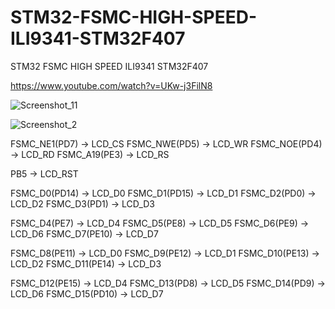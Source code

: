 # STM32-FSMC-HIGH-SPEED-ILI9341-STM32F407
STM32 FSMC HIGH SPEED ILI9341 STM32F407

https://www.youtube.com/watch?v=UKw-j3FilN8

![Screenshot_11](https://github.com/offpic/STM32-FSMC-HIGH-SPEED-ILI9341-STM32F407/assets/31142397/106944f1-8eda-4ba5-9bb8-d299e2df0578)

![Screenshot_2](https://github.com/offpic/STM32-FSMC-HIGH-SPEED-ILI9341-STM32F407/assets/31142397/589f8e23-7ec5-4470-9322-1eb25f0d9609)

FSMC_NE1(PD7)   -> LCD_CS
FSMC_NWE(PD5)	  -> LCD_WR
FSMC_NOE(PD4)		-> LCD_RD
FSMC_A19(PE3)		-> LCD_RS

PB5             -> LCD_RST	         

FSMC_D0(PD14)		-> LCD_D0
FSMC_D1(PD15)		-> LCD_D1
FSMC_D2(PD0)		-> LCD_D2
FSMC_D3(PD1)		-> LCD_D3

FSMC_D4(PE7)		-> LCD_D4
FSMC_D5(PE8)		-> LCD_D5
FSMC_D6(PE9)		-> LCD_D6
FSMC_D7(PE10)		-> LCD_D7

FSMC_D8(PE11)		-> LCD_D0
FSMC_D9(PE12)		-> LCD_D1
FSMC_D10(PE13)	-> LCD_D2
FSMC_D11(PE14)	-> LCD_D3

FSMC_D12(PE15)	-> LCD_D4
FSMC_D13(PD8)		-> LCD_D5
FSMC_D14(PD9)		-> LCD_D6
FSMC_D15(PD10)	-> LCD_D7
